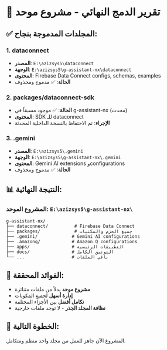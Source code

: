 # 🎯 تقرير الدمج النهائي - مشروع موحد

## ✅ المجلدات المدموجة بنجاح:

### 1. **dataconnect** 
- **المصدر**: `E:\azizsys5\dataconnect`
- **الوجهة**: `E:\azizsys5\g-assistant-nx\dataconnect`
- **المحتوى**: Firebase Data Connect configs, schemas, examples
- **الحالة**: ✅ مدموج ومحذوف

### 2. **packages/dataconnect-sdk**
- **الحالة**: ✅ موجود مسبقاً في g-assistant-nx (محدث)
- **المحتوى**: SDK للـ dataconnect
- **الإجراء**: تم الاحتفاظ بالنسخة الداخلية المحدثة

### 3. **.gemini**
- **المصدر**: `E:\azizsys5\.gemini`
- **الوجهة**: `E:\azizsys5\g-assistant-nx\.gemini`
- **المحتوى**: Gemini AI extensions وconfigurations
- **الحالة**: ✅ مدموج ومحذوف

## 📊 النتيجة النهائية:

### المشروع الموحد: `E:\azizsys5\g-assistant-nx\`
```
g-assistant-nx/
├── dataconnect/          # Firebase Data Connect
├── packages/             # جميع الحزم والمكتبات
├── .gemini/             # Gemini AI configurations
├── .amazonq/            # Amazon Q configurations
├── apps/                # التطبيقات الرئيسية
├── docs/                # التوثيق الكامل
└── ...                  # باقي الملفات
```

## 🎉 الفوائد المحققة:
- **مشروع موحد** بدلاً من ملفات متناثرة
- **إدارة أسهل** لجميع المكونات
- **تكامل أفضل** بين الأجزاء المختلفة
- **نظافة المجلد الجذر** - لا توجد ملفات خارجية

## 🚀 الخطوة التالية:
المشروع الآن جاهز للعمل من مجلد واحد منظم ومتكامل.